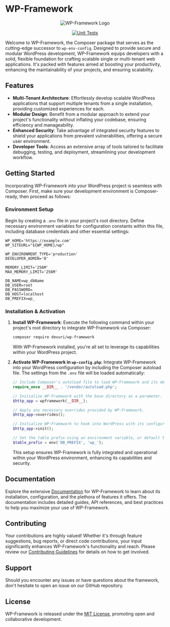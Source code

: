 # WP-Framework

<p align="center">
  <img src="https://user-images.githubusercontent.com/4777400/225331174-d5ae1c0e-5ec0-493b-aabc-91c4cc6a14c4.png" alt="WP-Framework Logo"/>
</p>

<div align="center">

[![Unit Tests](https://github.com/devuri/wp-framework/actions/workflows/unit-tests.yml/badge.svg)](https://github.com/devuri/wp-framework/actions/workflows/unit-tests.yml)

</div>

Welcome to WP-Framework, the Composer package that serves as the cutting-edge successor to `wp-env-config`. Designed to provide secure and modular WordPress development, WP-Framework equips developers with a solid, flexible foundation for crafting scalable single or multi-tenant web applications. It's packed with features aimed at boosting your productivity, enhancing the maintainability of your projects, and ensuring scalability.

## Features

- **Multi-Tenant Architecture**: Effortlessly develop scalable WordPress applications that support multiple tenants from a single installation, providing customized experiences for each.
- **Modular Design**: Benefit from a modular approach to extend your project's functionality without inflating your codebase, ensuring efficiency and manageability.
- **Enhanced Security**: Take advantage of integrated security features to shield your applications from prevalent vulnerabilities, offering a secure user environment.
- **Developer Tools**: Access an extensive array of tools tailored to facilitate debugging, testing, and deployment, streamlining your development workflow.

## Getting Started

Incorporating WP-Framework into your WordPress project is seamless with Composer. First, make sure your development environment is Composer-ready, then proceed as follows:

### Environment Setup

Begin by creating a `.env` file in your project's root directory. Define necessary environment variables for configuration constants within this file, including database credentials and other essential settings:

```shell
WP_HOME='https://example.com'
WP_SITEURL="${WP_HOME}/wp"

WP_ENVIRONMENT_TYPE='production'
DEVELOPER_ADMIN='0'

MEMORY_LIMIT='256M'
MAX_MEMORY_LIMIT='256M'

DB_NAME=wp_dbName
DB_USER=root
DB_PASSWORD=
DB_HOST=localhost
DB_PREFIX=wp_
```

### Installation & Activation

1. **Install WP-Framework**:
   Execute the following command within your project's root directory to integrate WP-Framework via Composer:

   ```bash
   composer require devuri/wp-framework
   ```

   With WP-Framework installed, you're all set to leverage its capabilities within your WordPress project. 

2. **Activate WP-Framework in `wp-config.php`**:
   Integrate WP-Framework into your WordPress configuration by including the Composer autoload file. The settings from the `.env` file will be loaded automatically:

   ```php
   // Include Composer's autoload file to load WP-Framework and its dependencies.
   require_once __DIR__ . '/vendor/autoload.php';
   
   // Initialize WP-Framework with the base directory as a parameter.
   $http_app = wpframework(__DIR__);
   
   // Apply any necessary overrides provided by WP-Framework.
   $http_app->overrides();
   
   // Initialize WP-Framework to hook into WordPress with its configurations and tools.
   $http_app->init();
   
   // Set the table prefix using an environment variable, or default to 'wp_' if not set.
   $table_prefix = env('DB_PREFIX', 'wp_');
   ```

   This setup ensures WP-Framework is fully integrated and operational within your WordPress environment, enhancing its capabilities and security.


## Documentation

Explore the extensive [Documentation](#) for WP-Framework to learn about its installation, configuration, and the plethora of features it offers. The documentation includes detailed guides, API references, and best practices to help you maximize your use of WP-Framework.

## Contributing

Your contributions are highly valued! Whether it's through feature suggestions, bug reports, or direct code contributions, your input significantly enhances WP-Framework's functionality and reach. Please review our [Contributing Guidelines](#) for details on how to get involved.

## Support

Should you encounter any issues or have questions about the framework, don't hesitate to open an issue on our GitHub repository.

## License

WP-Framework is released under the [MIT License](LICENSE), promoting open and collaborative development.
